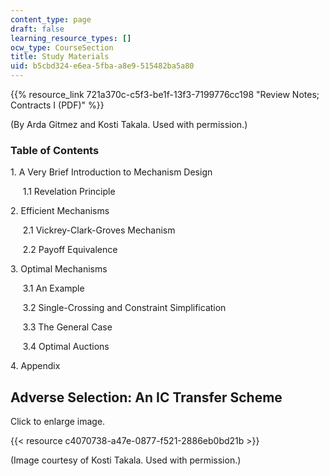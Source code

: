 ```yaml
---
content_type: page
draft: false
learning_resource_types: []
ocw_type: CourseSection
title: Study Materials
uid: b5cbd324-e6ea-5fba-a8e9-515482ba5a80
---
```

{{% resource_link 721a370c-c5f3-be1f-13f3-7199776cc198 "Review Notes; Contracts I (PDF)" %}} 

(By Arda Gitmez and Kosti Takala. Used with permission.)

### Table of Contents

1\. A Very Brief Introduction to Mechanism Design

     1.1 Revelation Principle

2\. Efficient Mechanisms

     2.1 Vickrey-Clark-Groves Mechanism

     2.2 Payoff Equivalence

3\. Optimal Mechanisms

     3.1 An Example

     3.2 Single-Crossing and Constraint Simplification

     3.3 The General Case

     3.4 Optimal Auctions

4\. Appendix

## Adverse Selection: An IC Transfer Scheme 

Click to enlarge image. 

{{< resource c4070738-a47e-0877-f521-2886eb0bd21b >}}

(Image courtesy of Kosti Takala. Used with permission.)